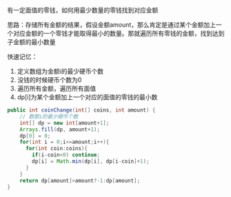 有一定面值的零钱，如何用最少数量的零钱找到对应金额

思路：存储所有金额的结果，假设金额amount，那么肯定是通过某个金额加上一个对应金额的一个零钱才能取得最小的数量。那就遍历所有零钱的金额，找到达到子金额的最小数量

快速记忆：
1. 定义数组为金额i的最少硬币个数
2. 没钱的时候硬币个数为0
3. 遍历所有金额，遍历所有面值
4. dp[i]为某个金额加上一个对应的面值的零钱的最小数

```java
public int coinChange(int[] coins, int amount) {
	// 数额i的最少硬币个数
	int[] dp = new int[amount+1];
	Arrays.fill(dp, amount+1);
	dp[0] = 0;
	for(int i = 0;i<=amount;i++){
	  for(int coin:coins){
		if(i-coin<0) continue;
		dp[i] = Math.min(dp[i], dp[i-coin]+1);
	  }
	}
	return dp[amount]>amount?-1:dp[amount];
}
```